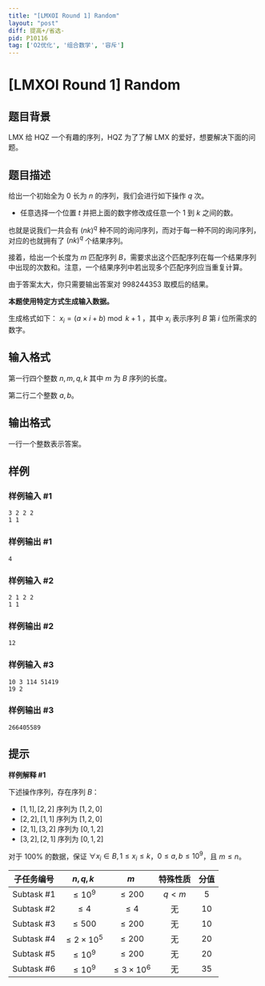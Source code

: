 ```yaml
---
title: "[LMXOI Round 1] Random"
layout: "post"
diff: 提高+/省选-
pid: P10116
tag: ['O2优化', '组合数学', '容斥']
---
```

# [LMXOI Round 1] Random
## 题目背景

LMX 给 HQZ 一个有趣的序列，HQZ 为了了解 LMX 的爱好，想要解决下面的问题。  
## 题目描述

给出一个初始全为 $0$ 长为 $n$ 的序列，我们会进行如下操作 $q$ 次。

+ 任意选择一个位置 $t$ 并把上面的数字修改成任意一个 $1$ 到 $k$ 之间的数。

也就是说我们一共会有 $(nk)^q$ 种不同的询问序列，而对于每一种不同的询问序列，对应的也就拥有了 $(nk)^q$ 个结果序列。

接着，给出一个长度为 $m$ 匹配序列 $B$，需要求出这个匹配序列在每一个结果序列中出现的次数和。注意，一个结果序列中若出现多个匹配序列应当重复计算。

由于答案太大，你只需要输出答案对 $998244353$ 取模后的结果。

**本题使用特定方式生成输入数据。**

生成格式如下： $x_i=(a \times i+b)\bmod k +1$ ，其中 $x_i$ 表示序列 $B$ 第 $i$ 位所需求的数字。
## 输入格式

第一行四个整数 $n,m,q,k$ 其中 $m$ 为 $B$ 序列的长度。

第二行二个整数 $a,b$。
## 输出格式

一行一个整数表示答案。
## 样例

### 样例输入 #1
```
3 2 2 2
1 1
```
### 样例输出 #1
```
4
```
### 样例输入 #2
```
2 1 2 2
1 1
```
### 样例输出 #2
```
12
```
### 样例输入 #3
```
10 3 114 51419
19 2
```
### 样例输出 #3
```
266405589
```
## 提示

**样例解释 #1**

下述操作序列，存在序列 $B$：
+ $[1,1],[2,2]$ 序列为 $[1,2,0]$
+ $[2,2],[1,1]$ 序列为 $[1,2,0]$
+ $[2,1],[3,2]$ 序列为 $[0,1,2]$
+ $[3,2],[2,1]$ 序列为 $[0,1,2]$

对于 $100\%$ 的数据，保证 $\forall x_i \in B, 1\le x_i\le k$，$0 \le a,b\le 10^9$，且 $m\le n$。

| 子任务编号 |      $n,q,k$      |    $m$    | 特殊性质 |  分值  |
| :--------: | :------------------: | :----------: | :------: | :----: |
| Subtask #1 |     $\le 10^9$     | $\le 200$ | $q< m$ | $5$ |
| Subtask #2 |      $\le 4$      |  $\le 4$  |    无    | $10$ |
| Subtask #3 |     $\le 500$     | $\le 200$ |    无    | $10$ |
| Subtask #4 | $\le 2\times 10^5$ | $\le 200$ |    无    | $20$ |
| Subtask #5 |     $\le 10^9$     | $\le 200$ |    无    | $20$ |
| Subtask #6 |     $\le 10^9$     | $\le 3\times 10^6$ |    无    |   $35$   |
